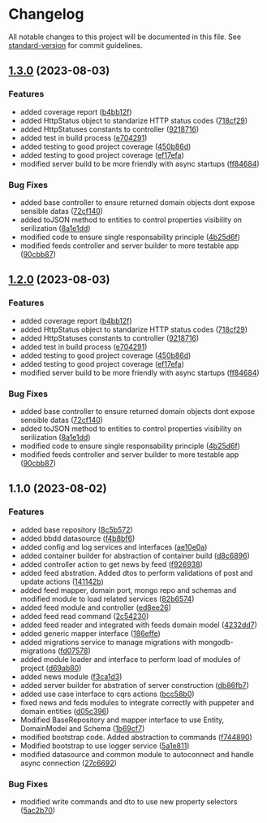 # Changelog

All notable changes to this project will be documented in this file. See [standard-version](https://github.com/conventional-changelog/standard-version) for commit guidelines.

## [1.3.0](https://github.com/alberto-leon-crespo/dailytrends-frameworkless/compare/v1.1.0...v1.3.0) (2023-08-03)


### Features

* added coverage report ([b4bb12f](https://github.com/alberto-leon-crespo/dailytrends-frameworkless/commit/b4bb12f6c27891ca0928bc7a051f2f2c292b431c))
* added HttpStatus object to standarize HTTP status codes ([718cf29](https://github.com/alberto-leon-crespo/dailytrends-frameworkless/commit/718cf29fa76a74a5d028486a7ffe2f99f2611302))
* added HttpStatuses constants to controller ([9218716](https://github.com/alberto-leon-crespo/dailytrends-frameworkless/commit/921871615e969d1f2f0329f97e7b53872e0b5488))
* added test in build process ([e704291](https://github.com/alberto-leon-crespo/dailytrends-frameworkless/commit/e704291f11537ea198808ae83c0254d030f54057))
* added testing to good project coverage ([450b86d](https://github.com/alberto-leon-crespo/dailytrends-frameworkless/commit/450b86d359dbf2fc929f527a26b20e91658e0c0f))
* added testing to good project coverage ([ef17efa](https://github.com/alberto-leon-crespo/dailytrends-frameworkless/commit/ef17efa2a55503347c736426ef25d68c6316a70f))
* modified server build to be more friendly with async startups ([ff84684](https://github.com/alberto-leon-crespo/dailytrends-frameworkless/commit/ff84684e1d20bde699897acc1ee05804dc5078e3))


### Bug Fixes

* added base controller to ensure returned domain objects dont expose sensible datas ([72cf140](https://github.com/alberto-leon-crespo/dailytrends-frameworkless/commit/72cf1404355977dfbe57694ba529837d1c494392))
* added toJSON method to entities to control properties visibility on serilization ([8a1e1dd](https://github.com/alberto-leon-crespo/dailytrends-frameworkless/commit/8a1e1dd96fad8eb20bd2f5749d16c91d59e6eac6))
* modified code to ensure single responsability principle ([4b25d6f](https://github.com/alberto-leon-crespo/dailytrends-frameworkless/commit/4b25d6fe3f3a0ab4eaa2ac36a0275198d827eb05))
* modified feeds controller and server builder to more testable app ([90cbb87](https://github.com/alberto-leon-crespo/dailytrends-frameworkless/commit/90cbb87af0e6fc1573320c884f06e7f7da1c33fe))

## [1.2.0](https://github.com/alberto-leon-crespo/dailytrends-frameworkless/compare/v1.1.0...v1.2.0) (2023-08-03)


### Features

* added coverage report ([b4bb12f](https://github.com/alberto-leon-crespo/dailytrends-frameworkless/commit/b4bb12f6c27891ca0928bc7a051f2f2c292b431c))
* added HttpStatus object to standarize HTTP status codes ([718cf29](https://github.com/alberto-leon-crespo/dailytrends-frameworkless/commit/718cf29fa76a74a5d028486a7ffe2f99f2611302))
* added HttpStatuses constants to controller ([9218716](https://github.com/alberto-leon-crespo/dailytrends-frameworkless/commit/921871615e969d1f2f0329f97e7b53872e0b5488))
* added test in build process ([e704291](https://github.com/alberto-leon-crespo/dailytrends-frameworkless/commit/e704291f11537ea198808ae83c0254d030f54057))
* added testing to good project coverage ([450b86d](https://github.com/alberto-leon-crespo/dailytrends-frameworkless/commit/450b86d359dbf2fc929f527a26b20e91658e0c0f))
* added testing to good project coverage ([ef17efa](https://github.com/alberto-leon-crespo/dailytrends-frameworkless/commit/ef17efa2a55503347c736426ef25d68c6316a70f))
* modified server build to be more friendly with async startups ([ff84684](https://github.com/alberto-leon-crespo/dailytrends-frameworkless/commit/ff84684e1d20bde699897acc1ee05804dc5078e3))


### Bug Fixes

* added base controller to ensure returned domain objects dont expose sensible datas ([72cf140](https://github.com/alberto-leon-crespo/dailytrends-frameworkless/commit/72cf1404355977dfbe57694ba529837d1c494392))
* added toJSON method to entities to control properties visibility on serilization ([8a1e1dd](https://github.com/alberto-leon-crespo/dailytrends-frameworkless/commit/8a1e1dd96fad8eb20bd2f5749d16c91d59e6eac6))
* modified code to ensure single responsability principle ([4b25d6f](https://github.com/alberto-leon-crespo/dailytrends-frameworkless/commit/4b25d6fe3f3a0ab4eaa2ac36a0275198d827eb05))
* modified feeds controller and server builder to more testable app ([90cbb87](https://github.com/alberto-leon-crespo/dailytrends-frameworkless/commit/90cbb87af0e6fc1573320c884f06e7f7da1c33fe))

## 1.1.0 (2023-08-02)


### Features

* added base repository ([8c5b572](https://github.com/alberto-leon-crespo/dailytrends-frameworkless/commit/8c5b572c57174075265c09fda5a38bce41b94f1f))
* added bbdd datasource ([f4b8bf6](https://github.com/alberto-leon-crespo/dailytrends-frameworkless/commit/f4b8bf6dd3cf4a16623a8b871480fbed3e00b58a))
* added config and log services and interfaces ([ae10e0a](https://github.com/alberto-leon-crespo/dailytrends-frameworkless/commit/ae10e0ac0d7a2d1faf0a11d679bf4ac3348aa14c))
* added container builder for abstraction of container build ([d8c6896](https://github.com/alberto-leon-crespo/dailytrends-frameworkless/commit/d8c689649bf220f4f4e68d931bf6f75a1a317ace))
* added controller action to get news by feed ([f926938](https://github.com/alberto-leon-crespo/dailytrends-frameworkless/commit/f92693807cf48ed5fcec97af5e3fadb275593850))
* added feed abstration. Added dtos to perform validations of post and update actions ([141142b](https://github.com/alberto-leon-crespo/dailytrends-frameworkless/commit/141142b57639aa144a2bf9ee32f8ea33cdaba83e))
* added feed mapper, domain port, mongo repo and schemas and modified module to load related services ([82b6574](https://github.com/alberto-leon-crespo/dailytrends-frameworkless/commit/82b657442d63464d97c6e3d2a879e49fa550a979))
* added feed module and controller ([ed8ee26](https://github.com/alberto-leon-crespo/dailytrends-frameworkless/commit/ed8ee26fad9a7d1d6bbe3f37916dd3d115256a19))
* added feed read command ([2c54230](https://github.com/alberto-leon-crespo/dailytrends-frameworkless/commit/2c542306c302fdd0b2a462997ed8a4cb714b79c0))
* added feed reader and integrated with feeds domain model ([4232dd7](https://github.com/alberto-leon-crespo/dailytrends-frameworkless/commit/4232dd78d36a8a2c6b7f1a3e3354d1c524c71359))
* added generic mapper interface ([186effe](https://github.com/alberto-leon-crespo/dailytrends-frameworkless/commit/186effe50fe67e83d33613b206e688eef3de9917))
* added migrations service to manage migrations with mongodb-migrations ([fd07578](https://github.com/alberto-leon-crespo/dailytrends-frameworkless/commit/fd075784f5b66596474fb10f21b492966a3019da))
* added module loader and interface to perform load of modules of project ([d69ab80](https://github.com/alberto-leon-crespo/dailytrends-frameworkless/commit/d69ab80d52c184802b4275c8fac2d8d290f913b6))
* added news module ([f3ca1d3](https://github.com/alberto-leon-crespo/dailytrends-frameworkless/commit/f3ca1d3fbbab92847dea0e525a3d3ff6d72ed09b))
* added server builder for abstration of server construction ([db86fb7](https://github.com/alberto-leon-crespo/dailytrends-frameworkless/commit/db86fb70ccfe22ed42816fa89b1fee2a0048f2b4))
* added use case interface to cqrs actions ([bcc58b0](https://github.com/alberto-leon-crespo/dailytrends-frameworkless/commit/bcc58b0f6e19d4087b1fc2e2f0e4004e0ab411a6))
* fixed news and feds modules to integrate correctly with puppeter and domain entities ([d05c396](https://github.com/alberto-leon-crespo/dailytrends-frameworkless/commit/d05c3960896314eebaafa29a290121941c3ec7e1))
* Modified BaseRepository and mapper interface to use Entity, DomainModel and Schema ([1b69cf7](https://github.com/alberto-leon-crespo/dailytrends-frameworkless/commit/1b69cf735e81ec6e642b296a2e092f0cd10a65db))
* modified bootstrap code. Added abstraction to commands ([f744890](https://github.com/alberto-leon-crespo/dailytrends-frameworkless/commit/f7448900a97ad23fdfd3f3fc628fe216ea697488))
* Modified bootstrap to use logger service ([5a1e811](https://github.com/alberto-leon-crespo/dailytrends-frameworkless/commit/5a1e811c2588a2342debcf40dd7159a20cbe981a))
* modified datasource and common module to autoconnect and handle async connection ([27c6692](https://github.com/alberto-leon-crespo/dailytrends-frameworkless/commit/27c6692878fbeb89a109a2c538a50e906ff050f5))


### Bug Fixes

* modified write commands and dto to use new property selectors ([5ac2b70](https://github.com/alberto-leon-crespo/dailytrends-frameworkless/commit/5ac2b708cd8c01bc1f18e9361f4de7f25e9b8238))
